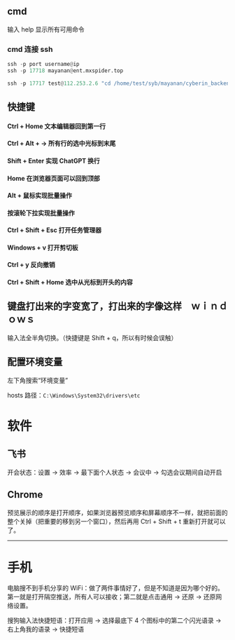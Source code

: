 
## cmd    

输入 help 显示所有可用命令     


### cmd 连接 ssh   

```python 
ssh -p port username@ip
ssh -p 17718 mayanan@ent.mxspider.top

ssh -p 17717 test@112.253.2.6 "cd /home/test/syb/mayanan/cyberin_backend/ && /home/test/testenv/bin/python manage.py crisis_warning_send --debug_time '2022-11-12 10:15:00' --settings cyberin_backend.settings_product"  （外面是双引号，里面是单引号）
```


## 快捷键    


#### Ctrl + Home 文本编辑器回到第一行   


#### Ctrl + Alt + → 所有行的选中光标到末尾


#### Shift + Enter 实现 ChatGPT 换行     


#### Home 在浏览器页面可以回到顶部     


#### Alt + 鼠标实现批量操作    


#### 按滚轮下拉实现批量操作     


#### Ctrl + Shift + Esc 打开任务管理器   


#### Windows + v 打开剪切板      


#### Ctrl + y 反向撤销   


#### Ctrl + Shift + Home 选中从光标到开头的内容    



## 键盘打出来的字变宽了，打出来的字像这样　ｗｉｎｄｏｗｓ　　　

输入法全半角切换。（快捷键是 Shift + q，所以有时候会误触）      


## 配置环境变量  

左下角搜索“环境变量”    

hosts 路径：`C:\Windows\System32\drivers\etc`       


# 软件    

## 飞书   

开会状态：设置 -> 效率 -> 最下面个人状态 -> 会议中 -> 勾选会议期间自动开启      


## Chrome   

预览展示的顺序是打开顺序，如果浏览器预览顺序和屏幕顺序不一样，就把前面的整个关掉（把重要的移到另一个窗口），然后再用 Ctrl + Shift + t 重新打开就可以了。      



***    

# 手机    

电脑搜不到手机分享的 WiFi：做了两件事情好了，但是不知道是因为哪个好的。第一就是打开隔空推送，所有人可以接收；第二就是点击通用 -> 还原 -> 还原网络设置。      

搜狗输入法快捷短语：打开应用 -> 选择最底下 4 个图标中的第二个闪光语录 -> 右上角我的语录 -> 快捷短语     








